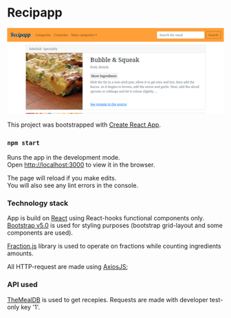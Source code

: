 # Recipapp

![](./src/images/m.png)

This project was bootstrapped with [Create React App](https://github.com/facebook/create-react-app).

### `npm start`

Runs the app in the development mode.\
Open [http://localhost:3000](http://localhost:3000) to view it in the browser.

The page will reload if you make edits.\
You will also see any lint errors in the console.

### Technology stack

App is build on [React](https://reactjs.org/) using React-hooks functional components only.
[Bootstrap v5.0](https://getbootstrap.com/) is used for styling purposes (bootstrap grid-layout and some components are used).


[Fraction.js](https://github.com/infusion/Fraction.js/) library is used to operate on fractions while counting ingredients amounts.

All HTTP-request are made using [AxiosJS](https://github.com/axios/axios);

### API used

[TheMealDB](https://www.themealdb.com/) is used to get recepies. Requests are made with developer test-only key '1'.